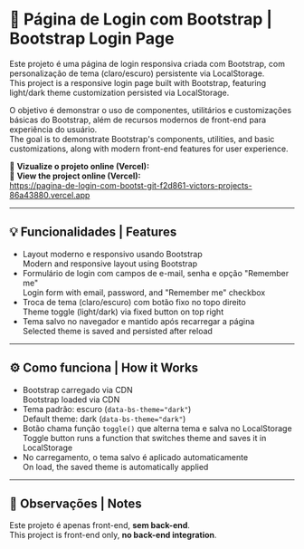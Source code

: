 
# 🔐 Página de Login com Bootstrap | Bootstrap Login Page

Este projeto é uma página de login responsiva criada com Bootstrap, com personalização de tema (claro/escuro) persistente via LocalStorage.  
This project is a responsive login page built with Bootstrap, featuring light/dark theme customization persisted via LocalStorage.

O objetivo é demonstrar o uso de componentes, utilitários e customizações básicas do Bootstrap, além de recursos modernos de front-end para experiência do usuário.  
The goal is to demonstrate Bootstrap's components, utilities, and basic customizations, along with modern front-end features for user experience.

🔗 **Vizualize o projeto online (Vercel):**  
🔗 **View the project online (Vercel):**  
https://pagina-de-login-com-bootst-git-f2d861-victors-projects-86a43880.vercel.app

---

## 💡 Funcionalidades | Features

- Layout moderno e responsivo usando Bootstrap  
  Modern and responsive layout using Bootstrap  
- Formulário de login com campos de e-mail, senha e opção "Remember me"  
  Login form with email, password, and "Remember me" checkbox  
- Troca de tema (claro/escuro) com botão fixo no topo direito  
  Theme toggle (light/dark) via fixed button on top right  
- Tema salvo no navegador e mantido após recarregar a página  
  Selected theme is saved and persisted after reload

---

## ⚙️ Como funciona | How it Works

- Bootstrap carregado via CDN  
  Bootstrap loaded via CDN  
- Tema padrão: escuro (`data-bs-theme="dark"`)  
  Default theme: dark (`data-bs-theme="dark"`)  
- Botão chama função `toggle()` que alterna tema e salva no LocalStorage  
  Toggle button runs a function that switches theme and saves it in LocalStorage  
- No carregamento, o tema salvo é aplicado automaticamente  
  On load, the saved theme is automatically applied

---

## 📌 Observações | Notes

Este projeto é apenas front-end, **sem back-end**.  
This project is front-end only, **no back-end integration**.

